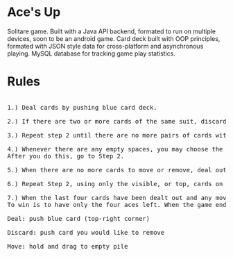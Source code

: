 # Ace's Up 
Solitare game. Built with a Java API backend, formated to run on multiple devices, soon to be an android game. Card deck built with OOP principles, formated with JSON style data for cross-platform and asynchronous playing. MySQL database for tracking game play statistics.

# Rules

<pre>

1.) Deal cards by pushing blue card deck.

2.) If there are two or more cards of the same suit, discard all but the highest-ranked card of that suit. Aces rank high.

3.) Repeat step 2 until there are no more pairs of cards with the same suit.

4.) Whenever there are any empty spaces, you may choose the top card of another pile to move to the empty space. 
After you do this, go to Step 2.

5.) When there are no more cards to move or remove, deal out the next cards.

6.) Repeat Step 2, using only the visible, or top, cards on each of the four piles.

7.) When the last four cards have been dealt out and any moves made, the game is over. The fewer cards left in the tableau, the better. 
To win is to have only the four aces left. When the game ends, the number of discarded cards is your score.

Deal: push blue card (top-right corner)

Discard: push card you would like to remove

Move: hold and drag to empty pile
</pre>
